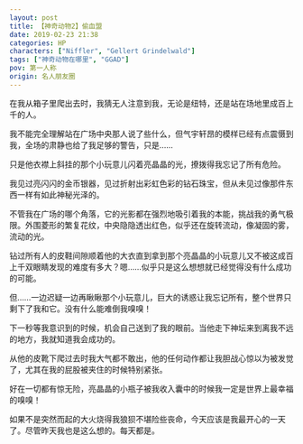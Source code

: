 ```yaml
---
layout: post
title: 【神奇动物2】偷血盟
date: 2019-02-23 21:38
categories: HP
characters: ["Niffler", "Gellert Grindelwald"]
tags: ["神奇动物在哪里", "GGAD"]
pov: 第一人称
origin: 名人朋友圈
---
```


在我从箱子里爬出去时，我猜无人注意到我，无论是纽特，还是站在场地里成百上千的人。

我不能完全理解站在广场中央那人说了些什么，但气宇轩昂的模样已经有点震慑到我，全场的肃静也给了我足够的警告，只是……

只是他衣襟上斜挂的那个小玩意儿闪着亮晶晶的光，撩拨得我忘记了所有危险。

我见过亮闪闪的金币银器，见过折射出彩虹色彩的钻石珠宝，但从未见过像那件东西一样有如此神秘光泽的。

不管我在广场的哪个角落，它的光影都在强烈地吸引着我的本能，挑战我的勇气极限。外围菱形的繁复花纹，中央隐隐透出红色，似乎还在旋转流动，像凝固的雾，流动的光。

钻过所有人的皮鞋间隙顺着他的大衣直到拿到那个亮晶晶的小玩意儿又不被这成百上千双眼睛发现的难度有多大？嗯……似乎只是这么想想就已经觉得没有什么成功的可能。

但……一边迟疑一边再瞅瞅那个小玩意儿，巨大的诱惑让我忘记所有，整个世界只剩下了我和它。没有什么能难倒我嗅嗅！

下一秒等我意识到的时候，机会自己送到了我的眼前。当他走下神坛来到离我不远的地方，我就知道我会成功的。

从他的皮靴下爬过去时我大气都不敢出，他的任何动作都让我胆战心惊以为被发觉了，尤其在我的屁股被夹住的时候特别紧张。

好在一切都有惊无险，亮晶晶的小瓶子被我收入囊中的时候我一定是世界上最幸福的嗅嗅！

如果不是突然而起的大火烧得我狼狈不堪险些丧命，今天应该是我最开心的一天了。尽管昨天我也是这么想的。每天都是。
